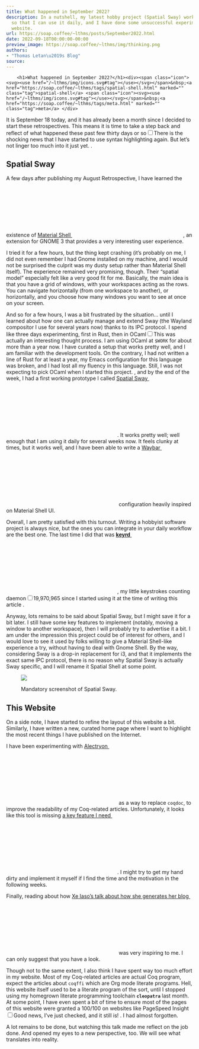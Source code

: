 ```yaml
---
title: What happened in September 2022?
description: In a nutshell, my latest hobby project (Spatial Sway) works well enough
  so that I can use it daily, and I have done some unsuccessful experiments for this
  website.
url: https://soap.coffee/~lthms/posts/September2022.html
date: 2022-09-18T00:00:00-00:00
preview_image: https://soap.coffee/~lthms/img/thinking.png
authors:
- "Thomas Letan\u2019s Blog"
source:
---
```



        
        <h1>What happened in September 2022?</h1><div><span class="icon"><svg><use href="/~lthms/img/icons.svg#tag"></use></svg></span>&nbsp;<a href="https://soap.coffee/~lthms/tags/spatial-shell.html" marked="" class="tag">spatial-shell</a> <span class="icon"><svg><use href="/~lthms/img/icons.svg#tag"></use></svg></span>&nbsp;<a href="https://soap.coffee/~lthms/tags/meta.html" marked="" class="tag">meta</a> </div>
<p>It is September 18 today, and it has already been a month since I
decided to start these retrospectives. This means it is time to take a
step back and reflect of what happened these past few thirty days or
so<label for="fn1" class="sidenote-number margin-toggle"></label><input type="checkbox" class="margin-toggle"><span class="note-right sidenote note"><span class="footnote-p">There is the shocking news that I have started to use syntax
highlighting again. But let’s not linger too much into it just yet. </span>
</span>.</p>
<h2>Spatial Sway</h2>
<p>A few days after publishing my August Retrospective, I have learned
the existence of <a href="https://material-shell.com" marked="">Material Shell&nbsp;<span class="icon"><svg><use href="/~lthms/img/icons.svg#external-link"></use></svg></span></a>, an extension for
GNOME 3 that provides a very interesting user experience.</p>
<p>I tried it for a few hours, but the thing kept crashing (it’s
probably on me, I did not even remember I had Gnome installed on my
machine, and I would not be surprised the culprit was my dusty setup
rather than Material Shell itself). The experience remained very
promising, though. Their “spatial model” especially felt like a very
good fit for me. Basically, the main idea is that you have a grid of
windows, with your workspaces acting as the rows. You can navigate
horizontally (from one workspace to another), or horizontally, and
you choose how many windows you want to see at once on your screen.</p>
<p>And so for a few hours, I was a bit frustrated by the situation…
until I learned about how one can actually manage and extend Sway
(the Wayland compositor I use for several years now) thanks to its IPC
protocol.  I spend like three days experimenting, first in Rust, then in
OCaml<label for="fn2" class="sidenote-number margin-toggle"></label><input type="checkbox" class="margin-toggle"><span class="note-left sidenote note"><span class="footnote-p">This was actually an interesting thought process. I am using OCaml at
<code class="hljs language-bash"><span class="hljs-variable">$WORK</span></code> for about more than a year now.</span>
<span class="footnote-p">I have curated a setup that works pretty well, and I am familiar with the
development tools. On the contrary, I had not written a line of Rust for at
least a year, my Emacs configuration for this language was broken, and I
had lost all my fluency in this language. Still, I was not expecting to
pick OCaml when I started this project. </span>
</span>, and by the end of the week, I had a first working prototype I
called <a href="https://github.com/lthms/spatial-shell" marked="">Spatial Sway&nbsp;<span class="icon"><svg><use href="/~lthms/img/icons.svg#github"></use></svg></span></a>. It works pretty
well; well enough that I am using it daily for several weeks now. It feels
clunky at times, but it works well, and I have been able to write a
<a href="https://github.com/Alexays/Waybar" marked="">Waybar&nbsp;<span class="icon"><svg><use href="/~lthms/img/icons.svg#github"></use></svg></span></a> configuration heavily inspired on
Material Shell UI.</p>
<p>Overall, I am pretty satisfied with this turnout. Writing a hobbyist
software project is always nice, but the ones you can integrate in
your daily workflow are the best one. The last time I did that was
<a href="https://sr.ht/~lthms/keyrd" marked=""><strong>keyrd</strong>&nbsp;<span class="icon"><svg><use href="/~lthms/img/icons.svg#external-link"></use></svg></span></a>, my little keystrokes counting
daemon<label for="fn3" class="sidenote-number margin-toggle"></label><input type="checkbox" class="margin-toggle"><span class="note-right sidenote note"><span class="footnote-p">19,970,965 since I started using it at the time of writing this
article </span>
</span>.</p>
<p>Anyway, lots remains to be said about Spatial Sway, but I might save
it for a bit later. I still have some key features to implement
(notably, moving a window to another workspace), then I will
probably try to advertise it a bit. I am under the impression this
project could be of interest for others, and I would love to see it
used by folks willing to give a Material Shell-like experience a
try, without having to deal with Gnome Shell. By the way,
considering Sway is a drop-in replacement for i3, and that it
implements the exact same IPC protocol, there is no reason why
Spatial Sway is actually Sway specific, and I will rename it Spatial
Shell at some point.</p>
<p></p><figure><img src="https://soap.coffee/~lthms/img/spatial-sway-preview.png"><figcaption><p>Mandatory screenshot of Spatial Sway.</p></figcaption></figure><p></p>
<h2>This Website</h2>
<p>On a side note, I have started to refine the layout of this website
a bit. Similarly, I have written a new, curated home page where I
want to highlight the most recent things I have published on the
Internet.</p>
<p>I have been experimenting with
<a href="https://github.com/cpitclaudel/alectryon/" marked="">Alectryon&nbsp;<span class="icon"><svg><use href="/~lthms/img/icons.svg#github"></use></svg></span></a> as a way to replace
<code class="hljs">coqdoc</code>, to improve the readability of my Coq-related articles. Unfortunately,
it looks like this tool is missing <a href="https://github.com/cpitclaudel/alectryon/issues/86" marked="">a key feature I
need&nbsp;<span class="icon"><svg><use href="/~lthms/img/icons.svg#github"></use></svg></span></a>. I might try to get
my hand dirty and implement it myself if I find the time and the motivation
in the following weeks.</p>
<p>Finally, reading about how <a href="https://xeiaso.net/talks/how-my-website-works" marked="">Xe Iaso’s talk about how she generates her
blog&nbsp;<span class="icon"><svg><use href="/~lthms/img/icons.svg#external-link"></use></svg></span></a> was very inspiring to me.
I can only suggest that you have a look.</p>
<p>Though not to the same extent, I also think I have spent way too much effort in
my website. Most of my Coq-related articles are actual Coq program, expect the
articles about <code class="hljs">coqffi</code> which are Org mode literate programs. Hell, this website
itself used to be a literate program of the sort, until I stopped using my
homegrown literate programming toolchain <strong><code class="hljs">cleopatra</code></strong> last month. At some
point, I have even spent a bit of time to ensure most of the pages of this
website were granted a 100/100 on websites like PageSpeed Insight<label for="fn4" class="sidenote-number margin-toggle"></label><input type="checkbox" class="margin-toggle"><span class="note-left sidenote note"><span class="footnote-p">Good news, I’ve just checked, and it still is! </span>
</span>. I
had almost forgotten.</p>
<p>A lot remains to be done, but watching this talk made me reflect on
the job done. And opened my eyes to a new perspective, too. We will
see what translates into reality.</p>
        
      
